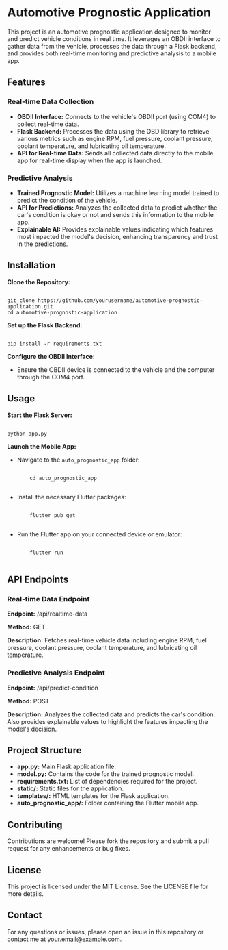 <h1>Automotive Prognostic Application</h1>
<p>This project is an automotive prognostic application designed to monitor and predict vehicle conditions in real time. It leverages an OBDII interface to gather data from the vehicle, processes the data through a Flask backend, and provides both real-time monitoring and predictive analysis to a mobile app.</p>

<h2>Features</h2>

<h3>Real-time Data Collection</h3>
<ul>
    <li><strong>OBDII Interface:</strong> Connects to the vehicle's OBDII port (using COM4) to collect real-time data.</li>
    <li><strong>Flask Backend:</strong> Processes the data using the OBD library to retrieve various metrics such as engine RPM, fuel pressure, coolant pressure, coolant temperature, and lubricating oil temperature.</li>
    <li><strong>API for Real-time Data:</strong> Sends all collected data directly to the mobile app for real-time display when the app is launched.</li>
</ul>

<h3>Predictive Analysis</h3>
<ul>
    <li><strong>Trained Prognostic Model:</strong> Utilizes a machine learning model trained to predict the condition of the vehicle.</li>
    <li><strong>API for Predictions:</strong> Analyzes the collected data to predict whether the car's condition is okay or not and sends this information to the mobile app.</li>
    <li><strong>Explainable AI:</strong> Provides explainable values indicating which features most impacted the model's decision, enhancing transparency and trust in the predictions.</li>
</ul>

<h2>Installation</h2>
<p><strong>Clone the Repository:</strong></p>
<pre><code>
git clone https://github.com/yourusername/automotive-prognostic-application.git
cd automotive-prognostic-application
</code></pre>

<p><strong>Set up the Flask Backend:</strong></p>
<pre><code>
pip install -r requirements.txt
</code></pre>

<p><strong>Configure the OBDII Interface:</strong></p>
<ul>
    <li>Ensure the OBDII device is connected to the vehicle and the computer through the COM4 port.</li>
</ul>

<h2>Usage</h2>
<p><strong>Start the Flask Server:</strong></p>
<pre><code>
python app.py
</code></pre>

<p><strong>Launch the Mobile App:</strong></p>
<ul>
    <li>Navigate to the <code>auto_prognostic_app</code> folder:</li>
    <pre><code>
    cd auto_prognostic_app
    </code></pre>
    <li>Install the necessary Flutter packages:</li>
    <pre><code>
    flutter pub get
    </code></pre>
    <li>Run the Flutter app on your connected device or emulator:</li>
    <pre><code>
    flutter run
    </code></pre>
</ul>

<h2>API Endpoints</h2>

<h3>Real-time Data Endpoint</h3>
<p><strong>Endpoint:</strong> /api/realtime-data</p>
<p><strong>Method:</strong> GET</p>
<p><strong>Description:</strong> Fetches real-time vehicle data including engine RPM, fuel pressure, coolant pressure, coolant temperature, and lubricating oil temperature.</p>

<h3>Predictive Analysis Endpoint</h3>
<p><strong>Endpoint:</strong> /api/predict-condition</p>
<p><strong>Method:</strong> POST</p>
<p><strong>Description:</strong> Analyzes the collected data and predicts the car's condition. Also provides explainable values to highlight the features impacting the model's decision.</p>

<h2>Project Structure</h2>
<ul>
    <li><strong>app.py:</strong> Main Flask application file.</li>
    <li><strong>model.py:</strong> Contains the code for the trained prognostic model.</li>
    <li><strong>requirements.txt:</strong> List of dependencies required for the project.</li>
    <li><strong>static/:</strong> Static files for the application.</li>
    <li><strong>templates/:</strong> HTML templates for the Flask application.</li>
    <li><strong>auto_prognostic_app/:</strong> Folder containing the Flutter mobile app.</li>
</ul>

<h2>Contributing</h2>
<p>Contributions are welcome! Please fork the repository and submit a pull request for any enhancements or bug fixes.</p>

<h2>License</h2>
<p>This project is licensed under the MIT License. See the LICENSE file for more details.</p>

<h2>Contact</h2>
<p>For any questions or issues, please open an issue in this repository or contact me at <a href="mailto:your.email@example.com">your.email@example.com</a>.</p>
